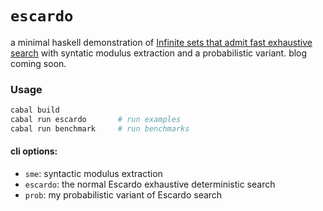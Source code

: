 # `escardo`

a minimal haskell demonstration of [Infinite sets that admit fast exhaustive search](https://martinescardo.github.io/papers/exhaustive.pdf) with syntatic modulus extraction and a probabilistic variant. blog coming soon.

### Usage

```bash
cabal build
cabal run escardo       # run examples
cabal run benchmark     # run benchmarks
```
#### cli options: 
- `sme`: syntactic modulus extraction
- `escardo`: the normal Escardo exhaustive deterministic search 
- `prob`: my probabilistic variant of Escardo search
